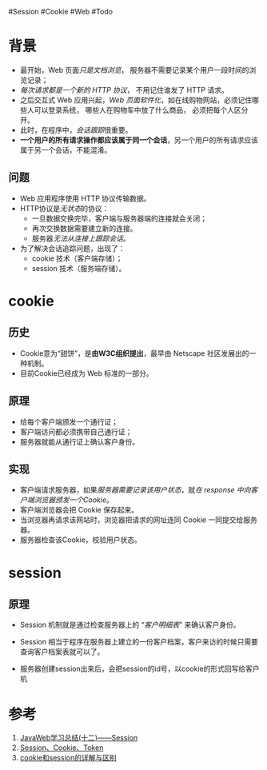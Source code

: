 #Session #Cookie #Web #Todo 


# 背景
- 最开始，Web 页面*只是文档浏览*， 服务器不需要记录某个用户一段时间的浏览记录；
- *每次请求都是一个新的 HTTP 协议*， 不用记住谁发了 HTTP 请求。
- 之后交互式 Web 应用兴起，*Web 页面软件化*，如在线购物网站，必须记住哪些人可以登录系统， 哪些人在购物车中放了什么商品， 必须把每个人区分开。
- 此时，在程序中，*会话跟踪*很重要。
- **一个用户的所有请求操作都应该属于同一个会话**，另一个用户的所有请求应该属于另一个会话，不能混淆。

## 问题
- Web 应用程序使用 HTTP 协议传输数据。
- HTTP协议是*无状态*的协议：
	- 一旦数据交换完毕，客户端与服务器端的连接就会关闭；
	- 再次交换数据需要建立新的连接。
	- 服务器*无法从连接上跟踪会话*。
- 为了解决会话追踪问题，出现了：
	- cookie 技术（客户端存储）；
	- session 技术（服务端存储）。


# cookie
## 历史
- Cookie意为“甜饼”，是**由W3C组织提出**，最早由 Netscape 社区发展出的一种机制。
- 目前Cookie已经成为 Web 标准的一部分。

## 原理
- 给每个客户端颁发一个通行证；
- 客户端访问都必须携带自己通行证；
- 服务器就能从通行证上确认客户身份。


## 实现
- 客户端请求服务器，如果*服务器需要记录该用户状态*，就*在 response 中向客户端浏览器颁发一个Cookie*。
- 客户端浏览器会把 Cookie 保存起来。
- 当浏览器再请求该网站时，浏览器把请求的网址连同 Cookie 一同提交给服务器。
- 服务器检查该Cookie，校验用户状态。



# session
## 原理
- Session 机制就是通过检查服务器上的 “*客户明细表*” 来确认客户身份。
- Session 相当于程序在服务器上建立的一份客户档案，客户来访的时候只需要查询客户档案表就可以了。

- 服务器创建session出来后，会把session的id号，以cookie的形式回写给客户机
# 参考
1. [JavaWeb学习总结(十二)——Session](https://www.cnblogs.com/xdp-gacl/p/3855702.html)
2. [Session、Cookie、Token](https://cloud.tencent.com/developer/article/1704064)
3. [cookie和session的详解与区别](https://www.cnblogs.com/l199616j/p/11195667.html)